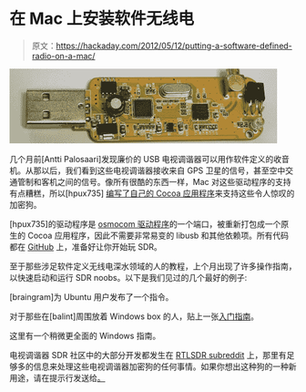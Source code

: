 # 在 Mac 上安装软件无线电

> 原文：<https://hackaday.com/2012/05/12/putting-a-software-defined-radio-on-a-mac/>

![](img/2e31e23d9ce8450087b7fb013d1f8b5a.png "SDR")

几个月前[Antti Palosaari]发现廉价的 USB 电视调谐器可以用作软件定义的收音机。从那以后，我们看到这些电视调谐器接收来自 GPS 卫星的信号，甚至空中交通管制和客机之间的信号。像所有很酷的东西一样，Mac 对这些驱动程序的支持有点糟糕，所以[hpux735] [编写了自己的 Cocoa 应用程序](http://www.alternet.us.com/?p=1652)来支持这些令人惊叹的加密狗。

[hpux735]的驱动程序是 [osmocom 驱动程序](http://sdr.osmocom.org/trac/wiki/rtl-sdr)的一个端口，被重新打包成一个原生的 Cocoa 应用程序，因此不需要非常易变的 libusb 和其他依赖项。所有代码都在 [GitHub](https://github.com/hpux735/Softshell) 上，准备好让你开始玩 SDR。

至于那些涉足软件定义无线电深水领域的人的教程，上个月出现了许多操作指南，以快速启动和运行 SDR noobs。以下是我们见过的几个最好的例子:

[braingram]为 Ubuntu 用户发布了一个指令。

对于那些在[balint]周围放着 Windows box 的人，贴上一张[入门指南](http://www.rtlsdr.com/2012/04/getting-started-with-rtl-sdr-dongle/)。

这里有一个稍微更全面的 Windows 指南。

电视调谐器 SDR 社区中的大部分开发都发生在 [RTLSDR subreddit](http://www.reddit.com/r/RTLSDR/) 上，那里有足够多的信息来处理这些电视调谐器加密狗的任何事情。如果你想出这种狗的一种新用途，请在提示行发送给[。](http://hackaday.com/contact-hack-a-day/)
